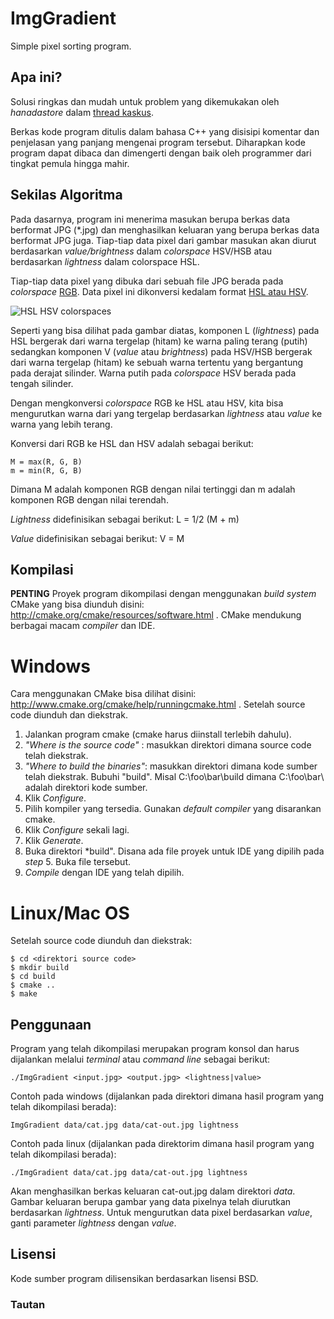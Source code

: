 ImgGradient
===========

Simple pixel sorting program.


## Apa ini?
Solusi ringkas dan mudah untuk problem yang dikemukakan oleh *hanadastore* dalam [thread kaskus][thread].

Berkas kode program ditulis dalam bahasa C++ yang disisipi komentar dan penjelasan yang panjang mengenai program tersebut. Diharapkan kode program dapat dibaca dan dimengerti dengan baik oleh programmer dari tingkat pemula hingga mahir. 


## Sekilas Algoritma
Pada dasarnya, program ini menerima masukan berupa berkas data berformat JPG (*.jpg) dan menghasilkan keluaran yang berupa berkas data berformat JPG juga.
Tiap-tiap data pixel dari gambar masukan akan diurut berdasarkan *value/brightness* dalam *colorspace* HSV/HSB atau berdasarkan *lightness* dalam colorspace HSL.

Tiap-tiap data pixel yang dibuka dari sebuah file JPG berada pada *colorspace* [RGB][RGB-Colorspace]. Data pixel ini dikonversi kedalam format [HSL atau HSV][HSL-and-HSV-Colorspaces]. 

![HSL HSV colorspaces](https://upload.wikimedia.org/wikipedia/commons/thumb/a/a0/Hsl-hsv_models.svg/400px-Hsl-hsv_models.svg.png "HSL HSV colorspace. Sumber: Wikipedia")

Seperti yang bisa dilihat pada gambar diatas, komponen L (*lightness*) pada HSL bergerak dari warna tergelap (hitam) ke warna paling terang (putih) sedangkan komponen V (*value* atau *brightness*) pada HSV/HSB bergerak dari warna tergelap (hitam) ke sebuah warna tertentu yang bergantung pada derajat silinder. Warna putih pada *colorspace* HSV berada pada tengah silinder.

Dengan mengkonversi *colorspace* RGB ke HSL atau HSV, kita bisa mengurutkan warna dari yang tergelap berdasarkan *lightness* atau *value* ke warna yang lebih terang.

Konversi dari RGB ke HSL dan HSV adalah sebagai berikut:

    M = max(R, G, B)
    m = min(R, G, B)

Dimana M adalah komponen RGB dengan nilai tertinggi dan m adalah komponen RGB dengan nilai terendah.
    
*Lightness* didefinisikan sebagai berikut:
    L = 1/2 (M + m) 

*Value* didefinisikan sebagai berikut:
    V = M
    

## Kompilasi

**PENTING**
Proyek program dikompilasi dengan menggunakan *build system* CMake yang bisa diunduh disini: http://cmake.org/cmake/resources/software.html .
CMake mendukung berbagai macam *compiler* dan IDE.

# Windows

Cara menggunakan CMake bisa dilihat disini: http://www.cmake.org/cmake/help/runningcmake.html . Setelah source code diunduh dan diekstrak.

1. Jalankan program cmake (cmake harus diinstall terlebih dahulu).
2. *"Where is the source code"* : masukkan direktori dimana source code telah diekstrak.
3. *"Where to build the binaries"*: masukkan direktori dimana kode sumber telah diekstrak. Bubuhi "build\". Misal C:\foo\bar\build dimana C:\foo\bar\ adalah direktori kode sumber.
4. Klik *Configure*.
5. Pilih kompiler yang tersedia. Gunakan *default compiler* yang disarankan cmake.
6. Klik *Configure* sekali lagi.
7. Klik *Generate*.
8. Buka direktori *build\". Disana ada file proyek untuk IDE yang dipilih pada *step* 5. Buka file tersebut.
9. *Compile* dengan IDE yang telah dipilih.

# Linux/Mac OS

Setelah source code diunduh dan diekstrak:

    $ cd <direktori source code>
    $ mkdir build
    $ cd build
    $ cmake ..
    $ make


## Penggunaan
Program yang telah dikompilasi merupakan program konsol dan harus dijalankan melalui *terminal* atau *command line* sebagai berikut:

    ./ImgGradient <input.jpg> <output.jpg> <lightness|value>

Contoh pada windows (dijalankan pada direktori dimana hasil program yang telah dikompilasi berada):

    ImgGradient data/cat.jpg data/cat-out.jpg lightness

Contoh pada linux (dijalankan pada direktorim dimana hasil program yang telah dikompilasi berada):

    ./ImgGradient data/cat.jpg data/cat-out.jpg lightness

Akan menghasilkan berkas keluaran cat-out.jpg dalam direktori *data*. Gambar keluaran berupa gambar yang data pixelnya telah diurutkan berdasarkan *lightness*. Untuk mengurutkan data pixel berdasarkan *value*, ganti parameter *lightness* dengan *value*.


## Lisensi
Kode sumber program dilisensikan berdasarkan lisensi BSD.

### Tautan
[thread]: http://www.kaskus.co.id/thread/51cc06828327cf715b000002/bikin-program-c--plis-bantu-tugas-kuliah/
[RGB-Colorspace]: https://en.wikipedia.org/wiki/RGB
[HSL-and-HSV-Colorspaces]: https://en.wikipedia.org/wiki/HSL_and_HSV
